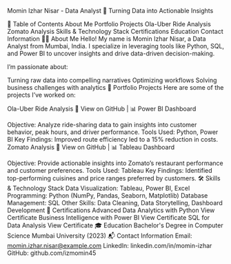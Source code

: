 Momin Izhar Nisar - Data Analyst
🌟 Turning Data into Actionable Insights

📜 Table of Contents
About Me
Portfolio Projects
Ola-Uber Ride Analysis
Zomato Analysis
Skills & Technology Stack
Certifications
Education
Contact Information
🧑‍💻 About Me
Hello! My name is Momin Izhar Nisar, a Data Analyst from Mumbai, India. I specialize in leveraging tools like Python, SQL, and Power BI to uncover insights and drive data-driven decision-making.

I’m passionate about:

Turning raw data into compelling narratives
Optimizing workflows
Solving business challenges with analytics
📁 Portfolio Projects
Here are some of the projects I’ve worked on:

Ola-Uber Ride Analysis
🔗 View on GitHub | 📊 Power BI Dashboard

Objective: Analyze ride-sharing data to gain insights into customer behavior, peak hours, and driver performance.
Tools Used: Python, Power BI
Key Findings: Improved route efficiency led to a 15% reduction in costs.
Zomato Analysis
🔗 View on GitHub | 📊 Tableau Dashboard

Objective: Provide actionable insights into Zomato’s restaurant performance and customer preferences.
Tools Used: Tableau
Key Findings: Identified top-performing cuisines and price ranges preferred by customers.
🛠 Skills & Technology Stack
Data Visualization: Tableau, Power BI, Excel
Programming: Python (NumPy, Pandas, Seaborn, Matplotlib)
Database Management: SQL
Other Skills: Data Cleaning, Data Storytelling, Dashboard Development
🏅 Certifications
Advanced Data Analytics with Python
View Certificate
Business Intelligence with Power BI
View Certificate
SQL for Data Analysis
View Certificate
🎓 Education
Bachelor's Degree in Computer Science
Mumbai University (2023)
📬 Contact Information
Email: momin.izhar.nisar@example.com
LinkedIn: linkedin.com/in/momin-izhar
GitHub: github.com/izmomin45

